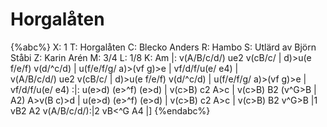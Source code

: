 # Horgalåten

{%abc%}
X: 1
T: Horgalåten
C: Blecko Anders
R: Hambo
S: Utlärd av Björn Ståbi
Z: Karin Arén
M: 3/4
L: 1/8
K: Am
|: v(A/B/c/d/) ue2 v(cB/c/ | d)>u(e f/e/f) v(d/^c/d) | u(f/e/f/g/ a)>(vf g)>e | vf/d/f/u(e/ e4) |  
v(A/B/c/d/) ue2 v(cB/c/ | d)>u(e f/e/f) v(d/^c/d) | u(f/e/f/g/ a)>(vf g)>e | vf/d/f/u(e/ e4) :|:
u(e>d) (e>^f) (e>d) | v(c>B) c2 A>c | v(c>B) B2 (v^G>B | A2) A>v(B c)>d | 
u(e>d) (e>^f) (e>d) | v(c>B) c2 A>c | v(c>B) B2 v^G>B |1 vB2 A2 v(A/B/c/d/):|2 vB<^G A4 |]
{%endabc%}


 

